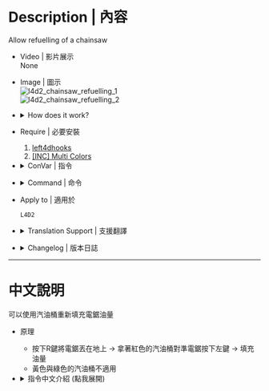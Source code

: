 # Description | 內容
Allow refuelling of a chainsaw

* Video | 影片展示
<br/>None

* Image | 圖示
    <br/>![l4d2_chainsaw_refuelling_1](image/l4d2_chainsaw_refuelling_1.gif)
    <br/>![l4d2_chainsaw_refuelling_2](image/l4d2_chainsaw_refuelling_2.gif)

* <details><summary>How does it work?</summary>

    * The plugin allow refuelling of a chainsaw with gascans (not scavenge gascans).
    * You can refuel a chainsaws: Aim for it and press Right Mouse or E while carrying a gascan
</details>

* Require | 必要安裝
    1. [left4dhooks](https://forums.alliedmods.net/showthread.php?t=321696)
    2. [[INC] Multi Colors](https://github.com/fbef0102/L4D1_2-Plugins/releases/tag/Multi-Colors)

* <details><summary>ConVar | 指令</summary>

    * cfg/sourcemod/l4d2_chainsaw_refuelling.cfg
        ```php
        // Chainsaw Refuelling plugin status (0 - Disable, 1 - Enable)
        l4d2_chainsaw_refuelling_enable "1"

        // If 1, Remove a chainsaw if it empty
        l4d2_chainsaw_refuelling_remove "0"

        // Allow refuelling of a chainsaw (0 - On the ground, 1 - On players, 2 - Both)
        l4d2_chainsaw_refuelling_mode "2"

        // If 1, Enable dropping a chainsaw with Reload button
        l4d2_chainsaw_refuelling_drop "1"

        // If 1, Enable hint message
        l4d2_chainsaw_refuelling_hint "1"
        ```
</details>

* <details><summary>Command | 命令</summary>

    None
</details>

* Apply to | 適用於
    ```
    L4D2
    ```

* <details><summary>Translation Support | 支援翻譯</summary>

    ```
    English
    繁體中文
    简体中文
    Russian
    Danish
    German
    Spanish
    Polish
    ```
</details>

* <details><summary>Changelog | 版本日誌</summary>

    * v1.1h (2024-12-9)
        * Remake code again

    * v1.0h (2024-4-27)
        * Require lef4dhooks v1.33 or above
        * Remake code, convert code to latest syntax
        * Fix warnings when compiling on SourceMod 1.11.
        * Optimize code and improve performance
        * Require left4dhooks

    * v1.6.3
        * Fix error
        * Chinese translation

    * v1.6.1
        * Lossy (Round Start Fix), Shao (downstate support)

    * v1.6
        * [Original Post by DJ_WEST](https://forums.alliedmods.net/showthread.php?t=121983)
</details>

- - - -
# 中文說明
可以使用汽油桶重新填充電鋸油量

* 原理
    * 按下R鍵將電鋸丟在地上 -> 拿著紅色的汽油桶對準電鋸按下左鍵 -> 填充油量
    * 黃色與綠色的汽油桶不適用

* <details><summary>指令中文介紹 (點我展開)</summary>

    * cfg/sourcemod/l4d2_chainsaw_refuelling.cfg
        ```php
        // 啟用插件 [0-關閉,1-開啟]
        l4d2_chainsaw_refuelling_enable "1"

        // 為1時，如果電鋸沒油了，會消失(0=不消失)
        l4d2_chainsaw_refuelling_remove "0"

        // 允許電鋸如何加油 (0=在地上, 1=在倖存者身上, 2=兩者皆可)
        l4d2_chainsaw_refuelling_mode "2"

        // 為1時，按下Ｒ鍵可以丟下電鋸 (0=關閉)
        l4d2_chainsaw_refuelling_drop "1"

        // 為1時，顯示電鋸的提示訊息 (0=關閉)
        l4d2_chainsaw_refuelling_hint "1"
        ```
</details>